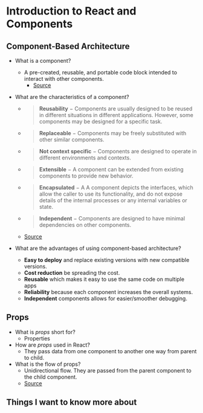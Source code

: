 # Introduction to React and Components

## Component-Based Architecture

- What is a component?
  - A pre-created, reusable, and portable code block intended to interact with other components.
    - [Source](https://www.tutorialspoint.com/software_architecture_design/component_based_architecture.htm)

- What are the characteristics of a component?
  - > **Reusability** − Components are usually designed to be reused in different situations in different applications. However, some components may be designed for a specific task.

  - > **Replaceable** − Components may be freely substituted with other similar components.

  - >**Not context specific** − Components are designed to operate in different environments and contexts.

  - > **Extensible** − A component can be extended from existing components to provide new behavior.

  - > **Encapsulated** − A A component depicts the interfaces, which allow the caller to use its functionality, and do not expose details of the internal processes or any internal variables or state.

  - > **Independent** − Components are designed to have minimal dependencies on other components.
  - [Source](https://www.tutorialspoint.com/software_architecture_design/component_based_architecture.htm) 

- What are the advantages of using component-based architecture?
  - **Easy to deploy** and replace existing versions with new compatible versions.
  - **Cost reduction** be spreading the cost.
  - **Reusable** which makes it easy to use the same code on multiple apps
  - **Reliability** because each component increases the overall systems.
  - **Independent** components allows for easier/smoother debugging.

## Props

- What is *props* short for?
  - Properties
- How are *props* used in React?
  - They pass data from one component to another one way from parent to child.
- What is the flow of props?
  - Unidirectional flow. They are passed from the parent component to the child component.
  - [Source](https://itnext.io/what-is-props-and-how-to-use-it-in-react-da307f500da0#:~:text=%E2%80%9CProps%E2%80%9D%20is%20a%20special%20keyword,way%20from%20parent%20to%20child)


## Things I want to know more about